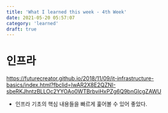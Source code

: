 ```yaml
---
title: 'What I learned this week - 4th Week'
date: 2021-05-20 05:57:07
category: 'learned'
draft: true
---
```


# 인프라

https://futurecreator.github.io/2018/11/09/it-infrastructure-basics/index.html?fbclid=IwAR2X8E2QZNI-sbeRKJhntzBLLOc2YYOAo0WTBrbviHxPZg6Q9bnGlcgZAWU
- 인프라 기초의 핵심 내용들을 빠르게 훑어볼 수 있어 좋았다.